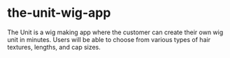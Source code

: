 # the-unit-wig-app
The Unit is a wig making app where the customer can create their own wig unit in minutes. Users will be able to choose from various types of hair textures, lengths, and cap sizes. 
